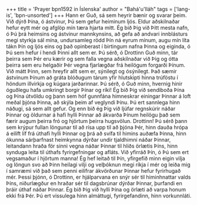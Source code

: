 +++
title = 'Prayer bpn1592 in Íslenska'
author = "Bahá'u'lláh"
tags = ['lang-is', 'bpn-unsorted']
+++
Hann er Guð, sá sem heyrir bænir og svarar þeim.
Við dýrð Þína, ó ástvinur, Þú sem gefur heim­in­um ljós. Eldur aðskilnaðar hefur eytt mér og afglöp mín tæra hjarta mitt. Ég bið Þig við Þitt mesta nafn, ó Þú þrá heimsins og ástvinur mann­kynsins, að gefa að andvari innblásturs megi styrkja sál mína, undur­samleg rödd Þín ná eyrum mínum, augu mín líta tákn Þín og ljós eins og það opin­berast í birtingum nafna Þinna og eiginda, ó Þú sem hefur í hendi Þinni allt sem er.
Þú sérð, ó Drottinn Guð minn, tár þeirra sem Þér eru kærir og sem falla vegna aðskilnaðar við Þig og ótta þeirra sem eru helgaðir Þér vegna fjarlægðar frá heilögum forgarði Þínum. Við mátt Þinn, sem hreyfir allt sem er, sýnilegt og ósýnilegt. Það sæmir ástvinum Þínum að gráta blóðugum tárum yfir hlut­skipti hinna trúföstu í höndum illvirkja og kúgara jarðar­innar. Þú sérð, ó Guð minn, hvernig hinir óguðlegu hafa umkringt borgir Þínar og ríki! Ég bið Þig við sendiboða Þína og Þína útvöldu og þann sem hóf gunnfána himn­eskrar einingar Þinnar á loft meðal þjóna Þinna, að skýla þeim af veglyndi Þínu. Þú ert sann­lega hinn náðugi, sá sem allt gefur.
Og enn bið ég Þig við ljúfar regnskúrir náðar Þinnar og öldurnar á hafi hylli Þinnar að ákvarða Þínum heilögu það sem færir augum þeirra fró og hjörtum þeirra hugsvölun. Drottinn! Þú sérð þann sem krýpur fullan löngunar til að rísa upp til að þjóna Þér, hinn dauða hrópa á eilíft líf frá úthafi hylli Þinnar og þrá að svífa til himins auðæfa Þinna, hinn ókunna sárþarfn­ast heimkynna dýrðar undir tjaldhimni náðar Þinnar, leitandann hraða för sinni vegna náðar Þinnar til hliðs örlætis Þíns, hinn synduga leita til úthafs fyrir­gefningar og afláts.
Við yfirráð Þín, ó Þú sem ert vegsamaður í hjörtum manna! Ég hef leitað til Þín, yfirgefið minn eigin vilja og löngun svo að Þinn heilagi vilji og velþóknun megi ríkja í mér og leiða mig í sam­ræmi við það sem penni eilífrar ákvörðunar Þinn­ar hefur fyrirhugað mér. Þessi þjónn, ó Drottinn, er hjálpar­vana en snýr sér til himinhnattar valds Þíns, niður­lægður en hraðar sér til dagsbrúnar dýrðar Þinnar, þurfandi en þráir úthaf náðar Þinnar. Ég bið Þig við hylli Þína og örlæti að varpa honum ekki frá Þér.
Þú ert vissulega hinn almáttugi, fyrirgefandinn, hinn vorkunnláti.
